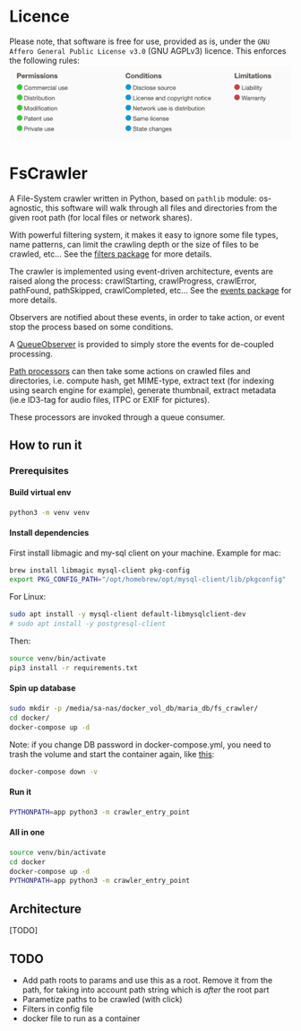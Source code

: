 # Licence

Please note, that software is free for use, provided as is, under the `GNU Affero General Public License v3.0` (GNU
AGPLv3) licence. This enforces the following rules:
![AGPLv3 summary](./docs/GNU%20AGPLv3.png)

# FsCrawler

A File-System crawler written in Python, based on `pathlib` module: os-agnostic, this software will walk through all
files and directories from the given root path (for local files or network shares).

With powerful filtering system, it makes it easy to ignore some file types, name patterns, can limit the crawling depth
or the size of files to be crawled, etc... See the [filters package](./app/filters) for more details.

The crawler is implemented using event-driven architecture, events are raised along the process: crawlStarting,
crawlProgress, crawlError, pathFound, pathSkipped, crawlCompleted, etc... See the [events package](./app/crawler/events)
for more details.

Observers are notified about these events, in order to take action, or event stop the process based on some conditions.

A [QueueObserver](./app/observers/queue_observer.py) is provided to simply store the events for de-coupled processing.

[Path processors](./app/processors) can then take some actions on crawled files and directories, i.e. compute hash, get
MIME-type, extract text (for indexing using search engine for example), generate thumbnail, extract metadata (ie.e
ID3-tag for audio files, ITPC or EXIF for pictures).

These processors are invoked through a queue consumer.

## How to run it

### Prerequisites

#### Build virtual env

```bash
python3 -m venv venv
```

#### Install dependencies

First install libmagic and my-sql client on your machine. Example for mac:
```bash
brew install libmagic mysql-client pkg-config
export PKG_CONFIG_PATH="/opt/homebrew/opt/mysql-client/lib/pkgconfig"
```

For Linux:
```bash
sudo apt install -y mysql-client default-libmysqlclient-dev
# sudo apt install -y postgresql-client
```

Then:
```bash
source venv/bin/activate
pip3 install -r requirements.txt
```

#### Spin up database

```bash
sudo mkdir -p /media/sa-nas/docker_vol_db/maria_db/fs_crawler/
cd docker/
docker-compose up -d
``` 

Note: if you change DB password in docker-compose.yml, you need to trash the volume and start the container again, 
like [this](https://www.geekyhacker.com/how-to-resolve-mysql-access-denied-in-docker-compose/):
```bash
docker-compose down -v
```

#### Run it

```bash
PYTHONPATH=app python3 -m crawler_entry_point
```

#### All in one

```bash
source venv/bin/activate
cd docker
docker-compose up -d
PYTHONPATH=app python3 -m crawler_entry_point
```

## Architecture

[TODO]

## TODO

* Add path roots to params and use this as a root. Remove it from the path, for taking into account path string which
  is *after* the root part
* Parametize paths to be crawled (with click)
* Filters in config file
* docker file to run as a container
